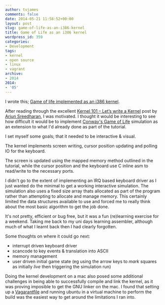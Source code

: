 ```yaml
---
author: tvjames
comments: false
date: 2014-05-21 11:58:52+00:00
layout: post
slug: game-of-life-as-an-i386-kernel
title: Game of Life as an i386 kernel
wordpress_id: 359
categories:
- Development
tags:
- kernel
- open source
- linux
- vagrant
archive: 
- 2014
2014:
- '05'
---
```


I wrote this; [Game of life implemented as an i386 kernel](https://github.com/tvjames/kernel-mode-game-of-life).

After reading through the excellent [Kernel 101 – Let’s write a Kernel](http://arjunsreedharan.org/post/82710718100/kernel-101-lets-write-a-kernel) post by [Arjun Sreedharan](http://arjunsreedharan.org/), I was motivated. I thought it would be interesting to see how difficult it would be to implement [Conway's Game of Life](http://en.wikipedia.org/wiki/Conway%27s_Game_of_Life) simulation as an extension to what I'd already done as part of the tutorial.

I set myself some goals; that it needed to be interactive & visual.

The kernel implements screen writing, cursor position updating and polling IO for the keyboard.

The screen is updated using the mapped memory method outlined in the tutorial, while the cursor position and the keyboard use C inline asm to read/write to the necessary ports.

I didn't go to the extent of implementing an IRQ based keyboard driver as I just wanted do the minimal to get a working interactive simulation. The simulation also uses a fixed size array thats allocated as part of the program rather than attempting to allocate and manage memory. This certainly limited the data structures available to use and forced me to really think about the most basic algorithm to get the job done.

It's not pretty, efficient or bug free, but it was a fun (re)learning exercise for a weekend. Taking me back to my uni days learning assembler, although much of what I learnt back then I had clearly forgotten.

Some thoughts on where it could go next:

  * interrupt driven keyboard driver
  * scancode to key events & translation into ASCII
  * memory management
  * user driven initial game state (eg using the arrow keys to _mark_ squares as initially _live_ then triggering the simulation run)

Doing the kernel development on a mac also posed some additional challenges in being able to successfully compile and link the kernel, as it was proving imposible to get the GNU linker on the mac. I found that setting up a [Vagarantfile](http://www.vagrantup.com/) and running ubuntu in a virtual machine to perform the build was the easiest way to get around the limitations I ran into.
